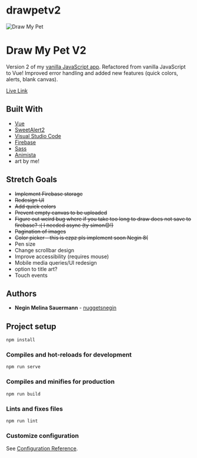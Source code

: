 # drawpetv2

![Draw My Pet](https://i.imgur.com/gdfIRNJ.png)
# Draw My Pet V2
Version 2 of my [vanilla JavaScript app](https://github.com/nuggetsnegin/negin-sauermann-beyond-bootcamp). Refactored from vanilla JavaScript to Vue! Improved error handling and added new features (quick colors, alerts, blank canvas).


[Live Link](https://nuggetsnegin.github.io/drawpetv2/)

## Built With

* [Vue](https://vuejs.org/)
* [SweetAlert2](https://sweetalert2.github.io/)
* [Visual Studio Code](https://code.visualstudio.com/) 
* [Firebase](https://firebase.google.com/)
* [Sass](https://sass-lang.com/)
* [Animista](https://animista.net/)
* art by me!



## Stretch Goals
* ~~Implement Firebase storage~~
* ~~Redesign UI~~
* ~~Add quick colors~~
* ~~Prevent empty canvas to be uploaded~~
* ~~Figure out weird bug where if you take too long to draw does not save to firebase? :( I needed async (ty simon😊!)~~
* ~~Pagination of images~~
* ~~Color picker - this is ezpz pls implement soon Negin 8(~~
* Pen size
* Change scrollbar design
* Improve accessibility (requires mouse)
* Mobile media queries/UI redesign
* option to title art?
* Touch events

## Authors

* **Negin Melina Sauermann** - [nuggetsnegin](https://github.com/nuggetsnegin)


## Project setup
```
npm install
```

### Compiles and hot-reloads for development
```
npm run serve
```

### Compiles and minifies for production
```
npm run build
```

### Lints and fixes files
```
npm run lint
```

### Customize configuration
See [Configuration Reference](https://cli.vuejs.org/config/).
